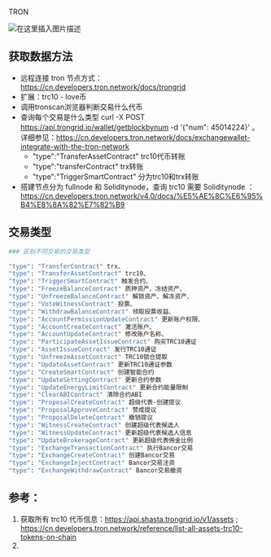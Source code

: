 TRON

![在这里插入图片描述](https://img-blog.csdnimg.cn/1d7b9f55f3c34772be587e5efce61a2a.png)



## 获取数据方法

- 远程连接 tron 节点方式： https://cn.developers.tron.network/docs/trongrid
- 扩展：trc10 - love币
- 调用tronscan浏览器判断交易什么代币
- 查询每个交易是什么类型  curl -X POST  https://api.trongrid.io/wallet/getblockbynum -d '{"num": 45014224}'  。
  详细参见：https://cn.developers.tron.network/docs/exchangewallet-integrate-with-the-tron-network
  - "type":"TransferAssetContract" trc10代币转账
  - "type":"transferContract" trx转账
  - "type":"TriggerSmartContract" 分为trc10和trx转账
- 搭建节点分为 fullnode 和 Soliditynode，查询 trc10 需要 Soliditynode ：https://cn.developers.tron.network/v4.0/docs/%E5%AE%8C%E6%95%B4%E8%8A%82%E7%82%B9




## 交易类型

```bash
### 区别不同交易的交易类型

"type": "TransferContract" trx、
"type": "TransferAssetContract" trc10、
"type": "TriggerSmartContract" 触发合约、
"type": "FreezeBalanceContract" 质押资产、冻结资产、
"type": "UnfreezeBalanceContract" 解锁资产、解冻资产、
"type": "VoteWitnessContract" 投票、
"type": "WithdrawBalanceContract" 领取投票收益、
"type": "AccountPermissionUpdateContract" 更新账户权限、
"type": "AccountCreateContract" 激活账户、
"type": "AccountUpdateContract" 修改账户名称、
"type": "ParticipateAssetIssueContract" 购买TRC10通证
"type": "AssetIssueContract" 发行TRC10通证
"type": "UnfreezeAssetContract" TRC10锁仓提取
"type": "UpdateAssetContract" 更新TRC10通证参数
"type": "CreateSmartContract" 创建智能合约
"type": "UpdateSettingContract" 更新合约参数
"type": "UpdateEnergyLimitContract" 更新合约能量限制
"type": "ClearABIContract" 清除合约ABI
"type": "ProposalCreateContract" 超级代表-创建提议
"type": "ProposalApproveContract" 赞成提议
"type": "ProposalDeleteContract" 撤销提议
"type": "WitnessCreateContract" 创建超级代表候选人
"type": "WitnessUpdateContract" 更新超级代表候选人信息
"type": "UpdateBrokerageContract" 更新超级代表佣金比例 
"type": "ExchangeTransactionContract" 执行Bancor交易
"type": "ExchangeCreateContract" 创建Bancor交易
"type": "ExchangeInjectContract" Bancor交易注资
"type": "ExchangeWithdrawContract" Bancor交易撤资

```


## 参考：

1. 获取所有 trc10 代币信息：https://api.shasta.trongrid.io/v1/assets ; https://cn.developers.tron.network/reference/list-all-assets-trc10-tokens-on-chain
2. 